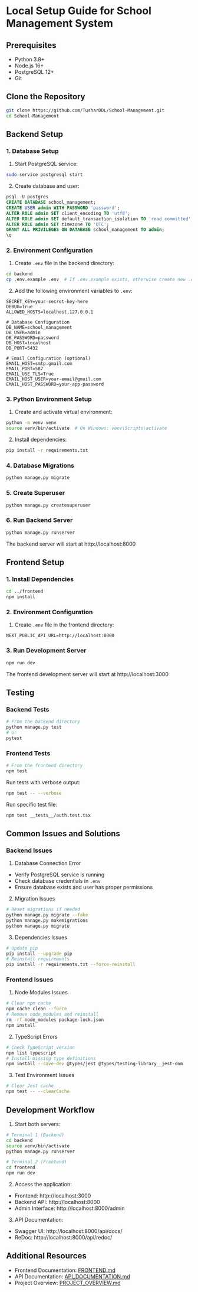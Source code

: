 # Local Setup Guide for School Management System

## Prerequisites
- Python 3.8+
- Node.js 16+
- PostgreSQL 12+
- Git

## Clone the Repository
```bash
git clone https://github.com/TusharDDL/School-Management.git
cd School-Management
```

## Backend Setup

### 1. Database Setup
1. Start PostgreSQL service:
```bash
sudo service postgresql start
```

2. Create database and user:
```sql
psql -U postgres
CREATE DATABASE school_management;
CREATE USER admin WITH PASSWORD 'password';
ALTER ROLE admin SET client_encoding TO 'utf8';
ALTER ROLE admin SET default_transaction_isolation TO 'read committed';
ALTER ROLE admin SET timezone TO 'UTC';
GRANT ALL PRIVILEGES ON DATABASE school_management TO admin;
\q
```

### 2. Environment Configuration
1. Create `.env` file in the backend directory:
```bash
cd backend
cp .env.example .env  # If .env.example exists, otherwise create new .env
```

2. Add the following environment variables to `.env`:
```
SECRET_KEY=your-secret-key-here
DEBUG=True
ALLOWED_HOSTS=localhost,127.0.0.1

# Database Configuration
DB_NAME=school_management
DB_USER=admin
DB_PASSWORD=password
DB_HOST=localhost
DB_PORT=5432

# Email Configuration (optional)
EMAIL_HOST=smtp.gmail.com
EMAIL_PORT=587
EMAIL_USE_TLS=True
EMAIL_HOST_USER=your-email@gmail.com
EMAIL_HOST_PASSWORD=your-app-password
```

### 3. Python Environment Setup
1. Create and activate virtual environment:
```bash
python -m venv venv
source venv/bin/activate  # On Windows: venv\Scripts\activate
```

2. Install dependencies:
```bash
pip install -r requirements.txt
```

### 4. Database Migrations
```bash
python manage.py migrate
```

### 5. Create Superuser
```bash
python manage.py createsuperuser
```

### 6. Run Backend Server
```bash
python manage.py runserver
```
The backend server will start at http://localhost:8000

## Frontend Setup

### 1. Install Dependencies
```bash
cd ../frontend
npm install
```

### 2. Environment Configuration
1. Create `.env` file in the frontend directory:
```
NEXT_PUBLIC_API_URL=http://localhost:8000
```

### 3. Run Development Server
```bash
npm run dev
```
The frontend development server will start at http://localhost:3000

## Testing

### Backend Tests
```bash
# From the backend directory
python manage.py test
# or
pytest
```

### Frontend Tests
```bash
# From the frontend directory
npm test
```

Run tests with verbose output:
```bash
npm test -- --verbose
```

Run specific test file:
```bash
npm test __tests__/auth.test.tsx
```

## Common Issues and Solutions

### Backend Issues

1. Database Connection Error
- Verify PostgreSQL service is running
- Check database credentials in `.env`
- Ensure database exists and user has proper permissions

2. Migration Issues
```bash
# Reset migrations if needed
python manage.py migrate --fake
python manage.py makemigrations
python manage.py migrate
```

3. Dependencies Issues
```bash
# Update pip
pip install --upgrade pip
# Reinstall requirements
pip install -r requirements.txt --force-reinstall
```

### Frontend Issues

1. Node Modules Issues
```bash
# Clear npm cache
npm cache clean --force
# Remove node_modules and reinstall
rm -rf node_modules package-lock.json
npm install
```

2. TypeScript Errors
```bash
# Check TypeScript version
npm list typescript
# Install missing type definitions
npm install --save-dev @types/jest @types/testing-library__jest-dom
```

3. Test Environment Issues
```bash
# Clear Jest cache
npm test -- --clearCache
```

## Development Workflow

1. Start both servers:
```bash
# Terminal 1 (Backend)
cd backend
source venv/bin/activate
python manage.py runserver

# Terminal 2 (Frontend)
cd frontend
npm run dev
```

2. Access the application:
- Frontend: http://localhost:3000
- Backend API: http://localhost:8000
- Admin Interface: http://localhost:8000/admin

3. API Documentation:
- Swagger UI: http://localhost:8000/api/docs/
- ReDoc: http://localhost:8000/api/redoc/

## Additional Resources
- Frontend Documentation: [FRONTEND.md](./FRONTEND.md)
- API Documentation: [API_DOCUMENTATION.md](./API_DOCUMENTATION.md)
- Project Overview: [PROJECT_OVERVIEW.md](./PROJECT_OVERVIEW.md)

